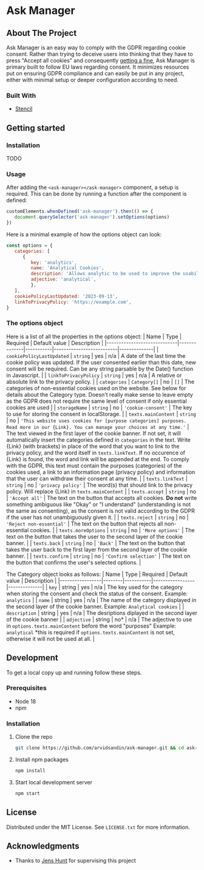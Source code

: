 # Ask Manager

## About The Project

Ask Manager is an easy way to comply with the GDPR regarding cookie consent. Rather than trying to deceive users into thinking that they have to press "Accept all cookies" and consequently [getting a fine](https://web.archive.org/web/20220422103838/https://www.theverge.com/2022/4/21/23035289/google-reject-all-cookie-button-eu-privacy-data-laws), Ask Manager is primary built to follow EU laws regarding consent. It minimizes resources put on ensuring GDPR compliance and can easily be put in any project, either with minimal setup or deeper configuration according to need.


### Built With

* [Stencil](https://stenciljs.com/)

## Getting started

### Installation

TODO

### Usage
After adding the `<ask-manager></ask-manager>` component, a setup is required. This can be done by running a function after the component is defined:
```js
customElements.whenDefined('ask-manager').then(() => {
   document.querySelector('ask-manager').setOptions(options)
})
```
Here is a minimal example of how the options object can look:
```js
const options = {
   categories: [
      {
         key: 'analytics',
         name: 'Analytical Cookies',
         description: 'Allows analytic to be used to improve the usability of the website in the future',
         adjective: 'analytical',
         },
   ],
   cookiePolicyLastUpdated: '2023-09-13',
   linkToPrivacyPolicy: 'https://example.com',
}
```

### The options object
Here is a list of all the properties in the options object:
| Name                        | Type         | Required  | Default value            | Description  |
|-----------------------------|--------------|-----------|--------------------------|--------------|
| `cookiePolicyLastUpdated`   | `string`     | yes       | n/a                      | A date of the last time the cookie policy was updated. If the user consented earlier than this date, new consent will be required. Can be any string parsable by the Date() function in Javascript. |
| `linkToPrivacyPolicy`       | `string`     | yes       | n/a                      | A relative or absolute link to the privacy policy. |
| `categories`                | `Category[]` | no        | `[]`                       | The categories of non-essential cookies used on the website. See below for details about the Category type. Doesn't really make sense to leave empty as the GDPR does not require the same level of consent if only essential cookies are used |
| `storageName`               | `string`     | no        | `'cookie-consent'`       | The key to use for storing the consent in localStorage. |
| `texts.mainContent`         | `string`     | no        | `'This website uses cookies for [purpose categories] purposes. Read more in our {Link}. You can manage your choices at any time.'` | The text viewed in the first layer of the cookie banner. If not set, it will automatically insert the categories defined in `categories` in the text. Write {Link} (with brackets) in place of the word that you want to link to the privacy policy, and the word itself in `texts.linkText`. If no occurence of {Link} is found, the word and link will be appended at the end. To comply with the GDPR, this text must contain the purposes (categories) of the cookies used, a link to an information page (privacy policy) and information that the user can withdraw their consent at any time. |
| `texts.linkText`            | `string`     | no        | `'privacy policy'`       | The word(s) that should link to the privacy policy. Will replace {Link} in `texts.mainContent` |
| `texts.accept`              | `string`     | no        | `'Accept all'`           | The text on the button that accepts all cookies. **Do not** write something ambiguous like "Okay" or "I understand" (understanding is not the same as consenting), as the consent is not valid according to the GDPR if the user has not unambiguously given it. |
| `texts.reject`              | `string`     | no        | `'Reject non-essential'` | The text on the button that rejects all non-essential cookies. |
| `texts.moreOptions`         | `string`     | no        | `'More options'`         | The text on the button that takes the user to the second layer of the cookie banner. |
| `texts.back`                | `string`     | no        | `'Back'`                 | The text on the button that takes the user back to the first layer from the second layer of the cookie banner. |
| `texts.confirm`             | `string`     | no        | `'Confirm selection'`    | The text on the button that confirms the user's selected options. |

The Category object looks as follows:
| Name            | Type   | Required  | Default value   | Description  |
|-----------------|--------|-----------|-----------------|--------------|
| `key`           | string | yes       | n/a             | The key used for the category when storing the consent and check the status of the consent. Example: `analytics` |
| `name`          | string | yes       | n/a             | The name of the category displayed in the second layer of the cookie banner. Example: `Analytical cookies` |
| `description`   | string | yes       | n/a             | The desriptions diplayed in the second layer of the cookie banner |
| `adjective`     | string | no*       | n/a             | The adjective to use in `options.texts.mainContent` before the word "purposes" Example: `analytical` *this is required if `options.texts.mainContent` is not set, otherwise it will not be used at all. |

## Development

To get a local copy up and running follow these steps.

### Prerequisites

* Node 18
* npm

### Installation

1. Clone the repo
   ```sh
   git clone https://github.com/arvidsandin/ask-manager.git && cd ask-manager
   ```
1. Install npm packages
   ```sh
   npm install
   ```
3. Start local development server
   ```sh
   npm start
   ```


## License

Distributed under the MIT License. See `LICENSE.txt` for more information.


## Acknowledgments

* Thanks to [Jens Hunt](https://github.com/R0tenur) for supervising this project
